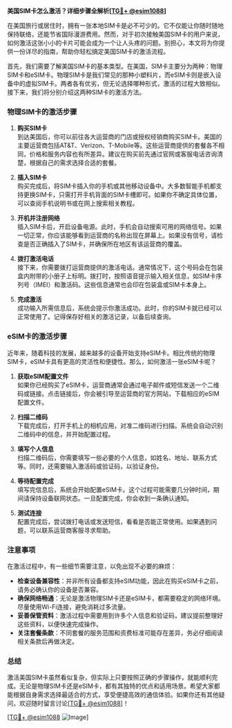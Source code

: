 **美国SIM卡怎么激活？详细步骤全解析[[TG💪+ @esim1088](https://t.me/s/esim1088)]**

在美国旅行或居住时，拥有一张本地SIM卡是必不可少的。它不仅能让你随时随地保持联络，还能节省国际漫游费用。然而，对于初次接触美国SIM卡的用户来说，如何激活这张小小的卡片可能会成为一个让人头疼的问题。别担心，本文将为你提供一份详尽的指南，帮助你轻松搞定美国SIM卡的激活流程。

首先，我们需要了解美国SIM卡的基本类型。在美国，SIM卡主要分为两种：物理SIM卡和eSIM卡。物理SIM卡是我们常见的那种小塑料片，而eSIM卡则是嵌入设备中的虚拟SIM卡。两者各有优劣，但无论选择哪种形式，激活的过程大致相似。接下来，我们将分别介绍这两种SIM卡的激活方法。

### 物理SIM卡的激活步骤

1. **购买SIM卡**  
   到达美国后，你可以前往各大运营商的门店或授权经销商购买SIM卡。美国的主要运营商包括AT&T、Verizon、T-Mobile等。这些运营商提供的套餐各不相同，价格和服务内容也有所差异。建议在购买前先通过官网或客服电话咨询清楚，根据自己的需求选择合适的套餐。

2. **插入SIM卡**  
   购买完成后，将SIM卡插入你的手机或其他移动设备中。大多数智能手机都支持更换SIM卡，只需打开手机背面的SIM卡槽即可。如果你不确定具体位置，可以查阅手机说明书或在网上搜索相关教程。

3. **开机并注册网络**  
   插入SIM卡后，开启设备电源。此时，手机会自动搜索可用的网络信号。如果一切正常，你应该能够看到运营商的名称出现在屏幕上。如果没有信号，请检查是否正确插入了SIM卡，并确保所在地区有该运营商的覆盖。

4. **拨打激活电话**  
   接下来，你需要拨打运营商提供的激活电话。通常情况下，这个号码会在包装盒内附带的小册子上标明。拨打时，按照语音提示输入相关信息，如SIM卡序列号（IMEI）和激活码。这些信息通常也会印在包装盒或SIM卡本身上。

5. **完成激活**  
   成功输入所需信息后，系统会提示你激活成功。此时，你的SIM卡就已经可以正常使用了。记得保存好相关的激活记录，以备后续查询。

### eSIM卡的激活步骤

近年来，随着科技的发展，越来越多的设备开始支持eSIM卡。相比传统的物理SIM卡，eSIM卡具有更高的灵活性和便捷性。那么，如何激活一张eSIM卡呢？

1. **获取eSIM配置文件**  
   如果你已经购买了eSIM卡，运营商通常会通过电子邮件或短信发送一个二维码或链接。点击链接后，你会被引导至运营商的官方网站，下载相应的eSIM配置文件。

2. **扫描二维码**  
   下载完成后，打开手机上的相机应用，对准二维码进行扫描。系统会自动识别二维码中的信息，并开始配置过程。

3. **填写个人信息**  
   扫描二维码后，你需要填写一些必要的个人信息，如姓名、地址、联系方式等。同时，还需要输入激活码或验证码，以验证身份。

4. **等待配置完成**  
   填写完信息后，系统会开始配置eSIM卡。这个过程可能需要几分钟时间，期间请保持设备联网状态。一旦配置完成，你会收到一条确认通知。

5. **测试连接**  
   配置完成后，尝试拨打电话或发送短信，看看是否能正常使用。如果遇到问题，可以联系运营商客服寻求帮助。

### 注意事项

在激活过程中，有一些细节需要注意，以免出现不必要的麻烦：

- **检查设备兼容性**：并非所有设备都支持eSIM功能，因此在购买eSIM卡之前，请务必确认你的设备是否兼容。
- **确保网络畅通**：无论是激活物理SIM卡还是eSIM卡，都需要稳定的网络环境。尽量使用Wi-Fi连接，避免消耗过多流量。
- **妥善保管资料**：激活过程中需要用到许多个人信息和验证码，建议提前整理好这些资料，以便快速完成操作。
- **关注套餐条款**：不同套餐的服务范围和资费标准可能存在差异，务必仔细阅读相关条款后再做决定。

### 总结

激活美国SIM卡虽然看似复杂，但实际上只要按照正确的步骤操作，就能顺利完成。无论是物理SIM卡还是eSIM卡，都有其独特的优点和适用场景。希望大家都能根据自身需求选择最适合的方式，享受便捷高效的通信体验。如果你还有其他疑问，欢迎随时留言讨论[[TG💪+ @esim1088](https://t.me/s/esim1088)]！

[[TG💪+ @esim1088](https://t.me/s/esim1088) ![Image](https://i.postimg.cc/4NQfJmqS/Snipaste-2025-05-13-00-14-12.png)]
